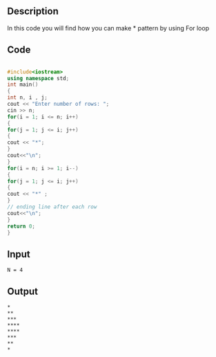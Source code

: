 ## Description
In this code you will find how you can make * pattern by using For loop

## Code 
```cpp

#include<iostream>
using namespace std;
int main()
{
int n, i , j;
cout << "Enter number of rows: ";
cin >> n;
for(i = 1; i <= n; i++)
{
for(j = 1; j <= i; j++)
{
cout << "*";
}
cout<<"\n";
}
for(i = n; i >= 1; i--)
{
for(j = 1; j <= i; j++)
{
cout << "*" ;
}
// ending line after each row
cout<<"\n";
}
return 0;
}
```
## Input
```
N = 4
```
## Output
```
*
**
***
****
****
***
**
*
```